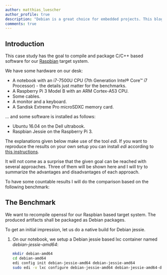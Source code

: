 ```yaml
---
author: matthias_luescher
author_profile: true
description: "Debian is a great choice for embedded projects. This blog post presents three approaches for getting your source code compiled for the target system."
comments: true
---
```


## Introduction

This case study has the goal to compile and package C/C++ based software for our [Raspbian](https://www.raspbian.org/) target system.

We have some hardware on our desk:

- A notebook with an i7-7500U CPU (7th Generation Intel® Core™ i7 Processor) - the details just matter for the benchmarks.
- A Raspberry Pi 3 Model B with an ARM Cortex-A53 CPU.
- Some cables.
- A monitor and a keyboard.
- A Sandisk Extreme Pro microSDXC memory card.

... and some software is installed as follows:

- Ubuntu 16.04 on the Dell ultrabook.
- Raspbian Jessie on the Raspberry Pi 3.

The explanations given below make use of the tool _edi_. If you want to reproduce 
the results on your own setup you can install _edi_ according to [this instructions](http://docs.get-edi.io/en/latest/getting_started.html).

It will not come as a surprise that the given goal can be reached with several approaches. Three of them will be shown here and I will try to
summarize the advantages and disadvantages of each approach.

To have some countable results I will do the comparison based on the following benchmark:


## The Benchmark 

We want to recompile openssl for our Raspbian based target system. The produced artifacts shall be packaged as Debian packages.

To get an initial impression, let us do a native build for Debian jessie.

1. On our notebook, we setup a Debian jessie based lxc container named _debian-jessie-amd64_:

   ``` bash
   mkdir debian-amd64
   cd debian-amd64
   edi config init debian-jessie-amd64 debian-jessie-amd64
   sudo edi -v lxc configure debian-jessie-amd64 debian-jessie-amd64-develop.yml
   ```



